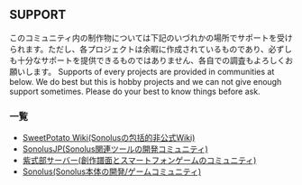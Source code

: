 ## SUPPORT
このコミュニティ内の制作物については下記のいづれかの場所でサポートを受けられます。ただし、各プロジェクトは余暇に作成されているものであり、必ずしも十分なサポートを提供できるものではありません、各自での調査もよろしくお願いします。
Supports of every projects are provided in communities at below. We do best but this is hobby projects and we can not give enough support sometimes. Please do your best to know things before ask.

### 一覧
* [SweetPotato Wiki(Sonolusの包括的非公式Wiki)](https://wiki.purplepalette.net/)
* [SonolusJP(Sonolus関連ツールの開発コミュニティ)](https://discord.com/invite/U7JRQTdnW3)
* [紫式部サーバー(創作譜面とスマートフォンゲームのコミュニティ)](https://discord.com/invite/KEfVkfC6Q9)
* [Sonolus(Sonolus本体の開発/ゲームコミュニティ)](https://discord.com/invite/zStqbJahH7)